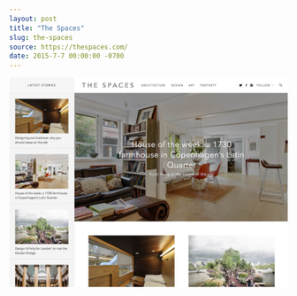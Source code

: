 ```yaml
---
layout: post
title: "The Spaces"
slug: the-spaces
source: https://thespaces.com/
date: 2015-7-7 00:00:00 -0700
---
```


<img src="/assets/img/screenshots/the-spaces.jpg">
